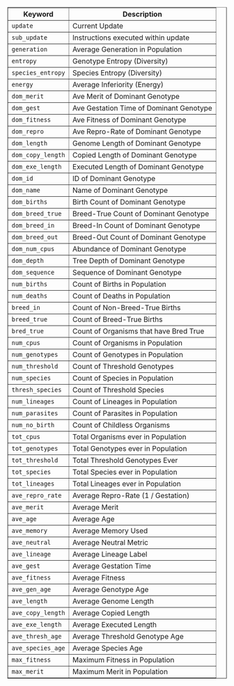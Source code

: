 <table border="1" cellpadding="2">
<tr><th>Keyword</th><th>Description</th></tr>
<tr><td><code>update</code</td><td>Current Update</td></tr>
<tr><td><code>sub_update</code</td><td>Instructions executed within update</td></tr>
<tr><td><code>generation</code</td><td>Average Generation in Population</td></tr>
<tr><td><code>entropy</code</td><td>Genotype Entropy (Diversity)</td></tr>
<tr><td><code>species_entropy</code</td><td>Species Entropy (Diversity)</td></tr>
<tr><td><code>energy</code</td><td>Average Inferiority (Energy)</td></tr>
<tr><td><code>dom_merit</code</td><td>Ave Merit of Dominant Genotype</td></tr>
<tr><td><code>dom_gest</code</td><td>Ave Gestation Time of Dominant Genotype</td></tr>
<tr><td><code>dom_fitness</code</td><td>Ave Fitness of Dominant Genotype</td></tr>
<tr><td><code>dom_repro</code</td><td>Ave Repro-Rate of Dominant Genotype</td></tr>
<tr><td><code>dom_length</code</td><td>Genome Length of Dominant Genotype</td></tr>
<tr><td><code>dom_copy_length</code</td><td>Copied Length of Dominant Genotype</td></tr>
<tr><td><code>dom_exe_length</code</td><td>Executed Length of Dominant Genotype</td></tr>
<tr><td><code>dom_id</code</td><td>ID of Dominant Genotype</td></tr>
<tr><td><code>dom_name</code</td><td>Name of Dominant Genotype</td></tr>
<tr><td><code>dom_births</code</td><td>Birth Count of Dominant Genotype</td></tr>
<tr><td><code>dom_breed_true</code</td><td>Breed-True Count  of Dominant Genotype</td></tr>
<tr><td><code>dom_breed_in</code</td><td>Breed-In Count of Dominant Genotype</td></tr>
<tr><td><code>dom_breed_out</code</td><td>Breed-Out Count of Dominant Genotype</td></tr>
<tr><td><code>dom_num_cpus</code</td><td>Abundance of Dominant Genotype</td></tr>
<tr><td><code>dom_depth</code</td><td>Tree Depth of Dominant Genotype</td></tr>
<tr><td><code>dom_sequence</code</td><td>Sequence of Dominant Genotype</td></tr>
<tr><td><code>num_births</code</td><td>Count of Births in Population</td></tr>
<tr><td><code>num_deaths</code</td><td>Count of Deaths in Population</td></tr>
<tr><td><code>breed_in</code</td><td>Count of Non-Breed-True Births</td></tr>
<tr><td><code>breed_true</code</td><td>Count of Breed-True Births</td></tr>
<tr><td><code>bred_true</code</td><td>Count of Organisms that have Bred True</td></tr>
<tr><td><code>num_cpus</code</td><td>Count of Organisms in Population</td></tr>
<tr><td><code>num_genotypes</code</td><td>Count of Genotypes in Population</td></tr>
<tr><td><code>num_threshold</code</td><td>Count of Threshold Genotypes</td></tr>
<tr><td><code>num_species</code</td><td>Count of Species in Population</td></tr>
<tr><td><code>thresh_species</code</td><td>Count of Threshold Species</td></tr>
<tr><td><code>num_lineages</code</td><td>Count of Lineages in Population</td></tr>
<tr><td><code>num_parasites</code</td><td>Count of Parasites in Population</td></tr>
<tr><td><code>num_no_birth</code</td><td>Count of Childless Organisms</td></tr>
<tr><td><code>tot_cpus</code</td><td>Total Organisms ever in Population</td></tr>
<tr><td><code>tot_genotypes</code</td><td>Total Genotypes ever in Population</td></tr>
<tr><td><code>tot_threshold</code</td><td>Total Threshold Genotypes Ever</td></tr>
<tr><td><code>tot_species</code</td><td>Total Species ever in Population</td></tr>
<tr><td><code>tot_lineages</code</td><td>Total Lineages ever in Population</td></tr>
<tr><td><code>ave_repro_rate</code</td><td>Average Repro-Rate (1 / Gestation)</td></tr>
<tr><td><code>ave_merit</code</td><td>Average Merit</td></tr>
<tr><td><code>ave_age</code</td><td>Average Age</td></tr>
<tr><td><code>ave_memory</code</td><td>Average Memory Used</td></tr>
<tr><td><code>ave_neutral</code</td><td>Average Neutral Metric</td></tr>
<tr><td><code>ave_lineage</code</td><td>Average Lineage Label</td></tr>
<tr><td><code>ave_gest</code</td><td>Average Gestation Time</td></tr>
<tr><td><code>ave_fitness</code</td><td>Average Fitness</td></tr>
<tr><td><code>ave_gen_age</code</td><td>Average Genotype Age</td></tr>
<tr><td><code>ave_length</code</td><td>Average Genome Length</td></tr>
<tr><td><code>ave_copy_length</code</td><td>Average Copied Length</td></tr>
<tr><td><code>ave_exe_length</code</td><td>Average Executed Length</td></tr>
<tr><td><code>ave_thresh_age</code</td><td>Average Threshold Genotype Age</td></tr>
<tr><td><code>ave_species_age</code</td><td>Average Species Age</td></tr>
<tr><td><code>max_fitness</code</td><td>Maximum Fitness in Population</td></tr>
<tr><td><code>max_merit</code</td><td>Maximum Merit in Population</td></tr>
</table>
